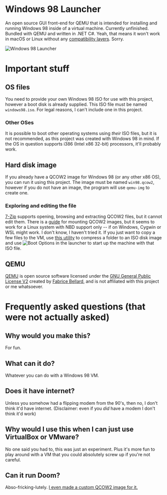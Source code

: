 # Windows 98 Launcher
An open source GUI front-end for QEMU that is intended for installing and running Windows 98 inside of a virtual machine. Currently unfinished. Bundled with QEMU and written in .NET C#. Yeah, that means it won't work in macOS or Linux without any [compatibility layers](https://www.winehq.org/). Sorry.

![Windows 98 Launcher](https://github.com/SpeedStriker243/Windows98Launcher/raw/master/win98launcher.png)

# Important stuff
## OS files
You need to provide your own Windows 98 ISO for use with this project, however a boot disk is already supplied. This ISO file must be named `windows98.iso`. For legal reasons, I can't include one in this project.

### Other OSes
It is possible to boot other operating systems using *their* ISO files, but it is not recommended, as this project was created with Windows 98 in mind. 
If the OS in question supports i386 (Intel x86 32-bit) processors, it'll probably work.

## Hard disk image
If you already have a QCOW2 image for Windows 98 (or any other x86 OS), you can run it using this project. The image must be named `win98.qcow2`, however if you do not have an image, the program will use `qemu-img` to create one.

### Exploring and editing the file
[7-Zip](https://www.7-zip.org/) supports opening, browsing and extracting QCOW2 files, but it cannot edit them.
There is a [guide](https://gist.github.com/shamil/62935d9b456a6f9877b5) for mounting QCOW2 images, but it seems to work for a Linux system with NBD support only -- if on Windows, Cygwin or WSL might work. I don't know, I haven't tried it.
If you just want to copy a few files to the VM, use [this utility](https://www.trustfm.net/software/utilities/Folder2Iso.php) to compress a folder to an ISO disk image and use ![Boot Options](https://github.com/SpeedStriker243/Windows98Launcher/raw/master/bootopt.png) in the launcher to start up the machine with that ISO file.

## QEMU
[QEMU](https://www.qemu.org/) is open source software licensed under the [GNU General Public License V2](https://www.gnu.org/licenses/old-licenses/gpl-2.0.en.html) created by [Fabrice Bellard](https://bellard.org/), and is not affiliated with this project or me whatsoever.

# Frequently asked questions (that were not actually asked)
## Why would you make this?
For fun.

## What can it do?
Whatever you can do with a Windows 98 VM.

## Does it have internet?
Unless you somehow had a flipping modem from the 90's, then no, I don't think it'd have internet. (Disclaimer: even if you *did* have a modem I don't think it'd work)

## Why would I use this when I can just use VirtualBox or VMware?
No one said you had to, this was just an experiment. Plus it's more fun to play around with a VM that you could absolutely screw up if you're not careful.

## Can it run Doom?
Abso-fricking-lutely. [I even made a custom QCOW2 image for it.](https://drive.google.com/file/d/1FI5B9kikLCxFtn4Qac-uii5dc6SqVmh8/view?usp=sharing)
